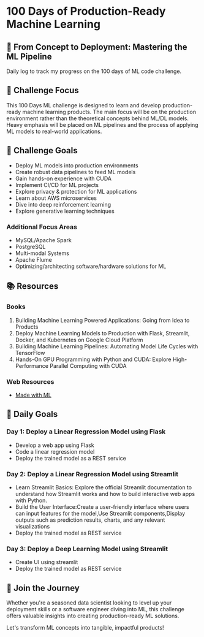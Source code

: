 # 100 Days of Production-Ready Machine Learning

## 🚀 From Concept to Deployment: Mastering the ML Pipeline

Daily log to track my progress on the 100 days of ML code challenge.

## 🎯 Challenge Focus

This 100 Days ML challenge is designed to learn and develop production-ready machine learning products. The main focus will be on the production environment rather than the theoretical concepts behind ML/DL models. Heavy emphasis will be placed on ML pipelines and the process of applying ML models to real-world applications.

## 🌟 Challenge Goals

- Deploy ML models into production environments
- Create robust data pipelines to feed ML models
- Gain hands-on experience with CUDA
- Implement CI/CD for ML projects
- Explore privacy & protection for ML applications
- Learn about AWS microservices
- Dive into deep reinforcement learning
- Explore generative learning techniques

### Additional Focus Areas
- MySQL/Apache Spark
- PostgreSQL
- Multi-modal Systems
- Apache Flume
- Optimizing/architecting software/hardware solutions for ML

## 📚 Resources

### Books
1. Building Machine Learning Powered Applications: Going from Idea to Products
2. Deploy Machine Learning Models to Production with Flask, Streamlit, Docker, and Kubernetes on Google Cloud Platform
3. Building Machine Learning Pipelines: Automating Model Life Cycles with TensorFlow
4. Hands-On GPU Programming with Python and CUDA: Explore High-Performance Parallel Computing with CUDA

### Web Resources
- [Made with ML](https://madewithml.com/courses/mlops)

## 📅 Daily Goals

### Day 1: Deploy a Linear Regression Model using Flask
- Develop a web app using Flask
- Code a linear regression model
- Deploy the trained model as a REST service

### Day 2: Deploy a Linear Regression Model using Streamlit
- Learn Streamlit Basics: Explore the official Streamlit documentation to understand how Streamlit works and how to build interactive web apps with Python.
- Build the User Interface:Create a user-friendly interface where users can input features for the model,Use Streamlit components,Display outputs such as prediction results, charts, and any relevant visualizations 
- Deploy the trained model as REST service

### Day 3: Deploy a Deep Learning Model using Streamlit
- Create UI using streamlit
- Deploy the trained model as REST service

## 🚀 Join the Journey

Whether you're a seasoned data scientist looking to level up your deployment skills or a software engineer diving into ML, this challenge offers valuable insights into creating production-ready ML solutions.

Let's transform ML concepts into tangible, impactful products!

